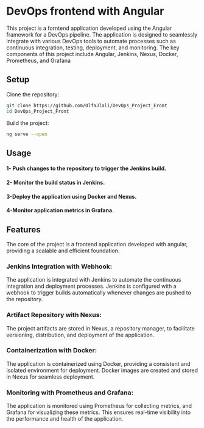 # DevOps frontend with Angular
This project is a forntend application developed using the Angular framework for a DevOps pipeline. The application is designed to seamlessly integrate with various DevOps tools to automate processes such as continuous integration, testing, deployment, and monitoring. The key components of this project include Angular, Jenkins, Nexus, Docker, Prometheus, and Grafana
## Setup

Clone the repository:
```bash
git clone https://github.com/OlfaJlali/DevOps_Project_Front
cd DevOps_Project_Front
```
Build the project:
```bash
ng serve --open
```


## Usage

#### 1- Push changes to the repository to trigger the Jenkins build.
#### 2- Monitor the build status in Jenkins.
#### 3-Deploy the application using Docker and Nexus.
#### 4-Monitor application metrics in Grafana.


## Features
The core of the project is a frontend application developed with angular, providing a scalable and efficient foundation.

### Jenkins Integration with Webhook: 
The application is integrated with Jenkins to automate the continuous integration and deployment processes. Jenkins is configured with a webhook to trigger builds automatically whenever changes are pushed to the repository.


### Artifact Repository with Nexus: 
The project artifacts are stored in Nexus, a repository manager, to facilitate versioning, distribution, and deployment of the application.

### Containerization with Docker: 
The application is containerized using Docker, providing a consistent and isolated environment for deployment. Docker images are created and stored in Nexus for seamless deployment.

### Monitoring with Prometheus and Grafana: 
The application is monitored using Prometheus for collecting metrics, and Grafana for visualizing these metrics. This ensures real-time visibility into the performance and health of the application.

